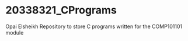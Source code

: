 # 20338321_CPrograms
Opai Elsheikh Repository to store C programs written for the COMP101101 module
